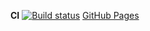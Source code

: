 
**CI** [![Build status](https://ci.appveyor.com/api/projects/status/9qdfms1sr1r3pnly?svg=true)]([https://ci.appveyor.com/project/kievsan/ahj-events-yarn-game](https://ci.appveyor.com/project/AleksaT2/ahj-events))    [GitHub Pages](https://aleksat2.github.io/ahj-events/)

